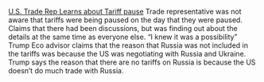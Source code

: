 [U.S. Trade Rep Learns about Tariff pause](https://www.youtube.com/watch?v=X0B79UR31S0&list=WL&index=3)
Trade representative was not aware that tariffs were being paused on the day that they were paused.
Claims that there had been discussions, but was finding out about the details at the same time as everyone else. “I knew it was a possibility”
Trump Eco advisor claims that the reason that Russia was not included in the tariffs was because the US was negotiating with Russia and Ukraine.
Trump says the reason that there are no tariffs on Russia is because the US doesn’t do much trade with Russia. 